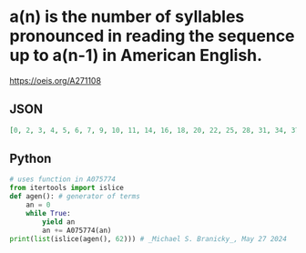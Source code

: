 # a\(n\) is the number of syllables pronounced in reading the sequence up to a\(n\-1\) in American English\.
https://oeis.org/A271108
## JSON
```JSON
[0, 2, 3, 4, 5, 6, 7, 9, 10, 11, 14, 16, 18, 20, 22, 25, 28, 31, 34, 37, 41, 44, 47, 51, 54, 57, 61, 64, 67, 71, 75, 79, 83, 86, 89, 92, 95, 98, 101, 105, 109, 113, 118, 123, 129, 135, 141, 147, 154, 160, 165, 171, 178, 185, 191, 197, 204, 208, 212, 216, 221, 227]
```
## Python
```Python
# uses function in A075774
from itertools import islice
def agen(): # generator of terms
    an = 0
    while True:
        yield an
        an += A075774(an)
print(list(islice(agen(), 62))) # _Michael S. Branicky_, May 27 2024
```
